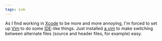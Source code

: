 ```yaml
---
tags: vim
---
```


As I find working in [Xcode](/wiki/Xcode) to be more and more annoying, I'm forced to set up [Vim](/wiki/Vim) to do some [IDE](/wiki/IDE)-like things. Just installed [a.vim](http://www.vim.org/scripts/script.php?script_id=31) to make switching between alternate files (source and header files, for example) easy.
